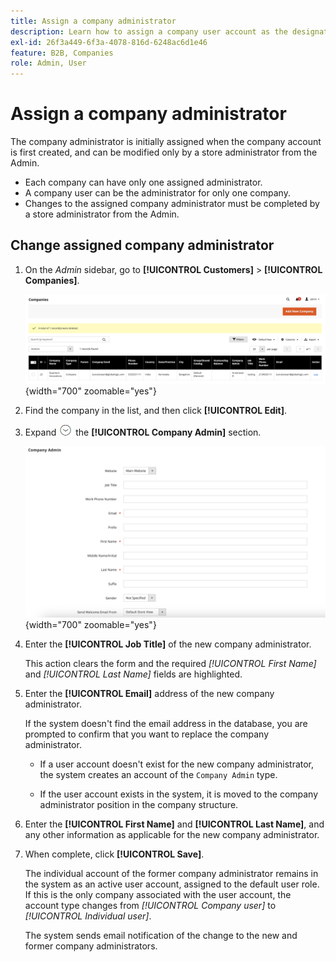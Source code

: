 ```yaml
---
title: Assign a company administrator
description: Learn how to assign a company user account as the designated company administrator for the company account.
exl-id: 26f3a449-6f3a-4078-816d-6248ac6d1e46
feature: B2B, Companies
role: Admin, User
---
```

# Assign a company administrator

The company administrator is initially assigned when the company account is first created, and can be modified only by a store administrator from the Admin.

- Each company can have only one assigned administrator.
- A company user can be the administrator for only one company.
- Changes to the assigned company administrator must be completed by a store administrator from the Admin.

## Change assigned company administrator

1. On the _Admin_ sidebar, go to **[!UICONTROL Customers]** > **[!UICONTROL Companies]**.

   ![Companies](./assets/companies-grid.png){width="700" zoomable="yes"}

1. Find the company in the list, and then click **[!UICONTROL Edit]**.

1. Expand ![Expansion selector](../assets/icon-display-expand.png) the **[!UICONTROL Company Admin]** section.

   ![Company Admin](./assets/company-create-company-admin.png){width="700" zoomable="yes"}

1. Enter the **[!UICONTROL Job Title]** of the new company administrator.

   This action clears the form and the required _[!UICONTROL First Name]_ and _[!UICONTROL Last Name]_ fields are highlighted.

1. Enter the **[!UICONTROL Email]** address of the new company administrator.

   If the system doesn't find the email address in the database, you are prompted to confirm that you want to replace the company administrator.

   - If a user account doesn't exist for the new company administrator, the system creates an account of the `Company Admin` type.

   - If the user account exists in the system, it is moved to the company administrator position in the company structure.

1. Enter the **[!UICONTROL First Name]** and **[!UICONTROL Last Name]**, and any other information as applicable for the new company administrator.

1. When complete, click **[!UICONTROL Save]**.

   The individual account of the former company administrator remains in the system as an active user account, assigned to the default user role. If this is the only company associated with the user account, the account type changes from *[!UICONTROL Company user]* to *[!UICONTROL Individual user]*.

   The system sends email notification of the change to the new and former company administrators.

